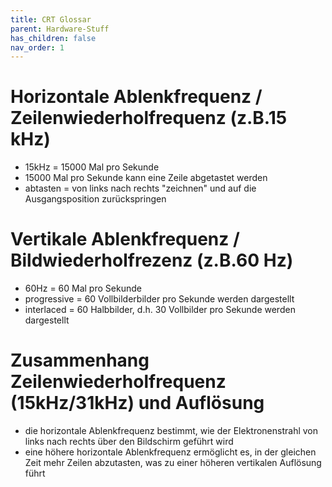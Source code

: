 ```yaml
---
title: CRT Glossar
parent: Hardware-Stuff
has_children: false
nav_order: 1
---
```


# Horizontale Ablenkfrequenz / Zeilenwiederholfrequenz (z.B.15 kHz)
- 15kHz = 15000 Mal pro Sekunde
- 15000 Mal pro Sekunde kann eine Zeile abgetastet werden
- abtasten = von links nach rechts "zeichnen" und auf die Ausgangsposition zurückspringen

# Vertikale Ablenkfrequenz / Bildwiederholfrezenz (z.B.60 Hz)
- 60Hz = 60 Mal pro Sekunde
- progressive = 60 Vollbilderbilder pro Sekunde werden dargestellt
- interlaced = 60 Halbbilder, d.h. 30 Vollbilder pro Sekunde werden dargestellt

# Zusammenhang Zeilenwiederholfrequenz (15kHz/31kHz) und Auflösung
- die horizontale Ablenkfrequenz bestimmt, wie der Elektronenstrahl von links nach rechts über den Bildschirm geführt wird
- eine höhere horizontale Ablenkfrequenz ermöglicht es, in der gleichen Zeit mehr Zeilen abzutasten, was zu einer höheren vertikalen Auflösung führt

